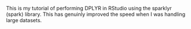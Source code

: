 
This is my tutorial of performing DPLYR in RStudio using the sparklyr (spark) library. This has genuinly improved the speed when I was handling large datasets.
